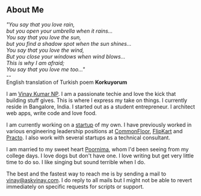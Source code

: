 About Me
--------

_"You say that you love rain,   
but you open your umbrella when it rains...   
You say that you love the sun,   
but you find a shadow spot when the sun shines...   
You say that you love the wind,   
But you close your windows when wind blows...   
This is why I am afraid;   
You say that you love me too..."_   
\-\-   
English translation of Turkish poem **Korkuyorum**

I am [Vinay Kumar NP][0]. I am a passionate techie and love the kick that building stuff gives. This is where I express my take on things. I currently reside in Bangalore, India. I started out as a student entrepreneur. I architect web apps, write code and love food.

I am currently working on a [startup][1] of my own. I have previously worked in various engineering leadership positions at [CommonFloor][2], [FlipKart][3] and [Practo][4]. I also work with several startups as a technical consultant.

I am married to my sweet heart [Poornima][5], whom I'd been seeing from my college days. I love dogs but don't have one. I love writing but get very little time to do so. I like singing but sound terrible when I do.

The best and the fastest way to reach me is by sending a mail to <vinay@askvinay.com>. I do reply to all mails but I might not be able to revert immediately on specific requests for scripts or support.

[0]: https://www.linkedin.com/in/vinay20045 "Linkedin Profile"
[1]: http://www.secretangel.in/ "Secret Angel Custom Clothing"
[2]: https://www.commonfloor.com/ "CF"
[3]: http://www.flipkart.com/ "FlipKart"
[4]: https://www.practo.com/ "Practo"
[5]: http://in.linkedin.com/in/poornimavinaykumar "My super talented wife!!"